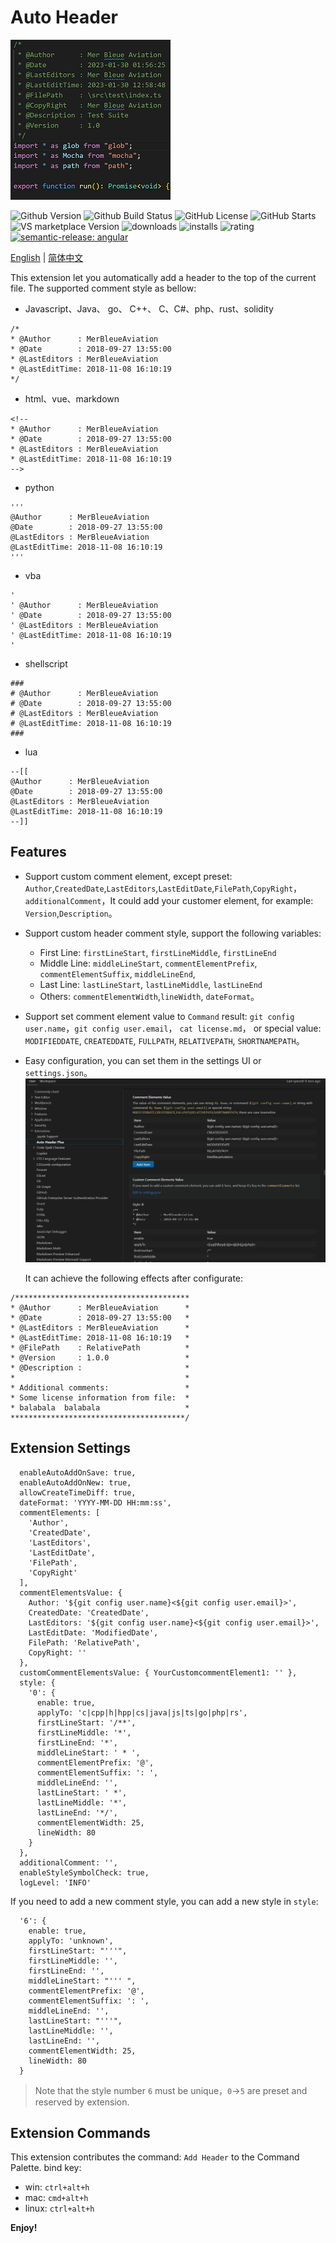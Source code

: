 <!--
* @Author                : Robert Huang<56649783@qq.com>
* @CreatedDate           : 2023-02-04 20:34:47
* @LastEditors           : Robert Huang<56649783@qq.com>
* @LastEditDate          : 2023-02-04 20:35:05
* @FilePath              : auto-header-plus/README.md
* @CopyRight             : MerBleueAviation
-->

# Auto Header

![Logo](https://github.com/hks2002/auto-header-plus/raw/master/images/icon.png)

![Github Version](https://img.shields.io/github/package-json/v/hks2002/auto-header-plus) ![Github Build Status](https://img.shields.io/github/actions/workflow/status/hks2002/auto-header-plus/Build.yml) ![GitHub License](https://img.shields.io/github/license/hks2002/auto-header-plus) ![GitHub Starts](https://img.shields.io/github/stars/hks2002/auto-header-plus)
![VS marketplace Version](https://img.shields.io/visual-studio-marketplace/v/MerBleueAviation.auto-header-plus) ![downloads](https://img.shields.io/visual-studio-marketplace/d/MerBleueAviation.auto-header-plus) ![installs](https://img.shields.io/visual-studio-marketplace/i/MerBleueAviation.auto-header-plus) ![rating](https://img.shields.io/visual-studio-marketplace/r/MerBleueAviation.auto-header-plus)
[![semantic-release: angular](https://img.shields.io/badge/semantic--release-angular-e10079?logo=semantic-release)](https://github.com/semantic-release/semantic-release)

[English](./README.md) | [简体中文](./README.zh-cn.md)

This extension let you automatically add a header to the top of the current file. The supported comment style as bellow:

- Javascript、Java、 go、 C++、 C、C#、php、rust、solidity

```
/*
* @Author      : MerBleueAviation
* @Date        : 2018-09-27 13:55:00
* @LastEditors : MerBleueAviation
* @LastEditTime: 2018-11-08 16:10:19
*/
```

- html、vue、markdown

```
<!--
* @Author      : MerBleueAviation
* @Date        : 2018-09-27 13:55:00
* @LastEditors : MerBleueAviation
* @LastEditTime: 2018-11-08 16:10:19
-->
```

- python

```
'''
@Author      : MerBleueAviation
@Date        : 2018-09-27 13:55:00
@LastEditors : MerBleueAviation
@LastEditTime: 2018-11-08 16:10:19
'''
```

- vba

```
'
' @Author      : MerBleueAviation
' @Date        : 2018-09-27 13:55:00
' @LastEditors : MerBleueAviation
' @LastEditTime: 2018-11-08 16:10:19
'
```

- shellscript

```
###
# @Author      : MerBleueAviation
# @Date        : 2018-09-27 13:55:00
# @LastEditors : MerBleueAviation
# @LastEditTime: 2018-11-08 16:10:19
###
```

- lua

```
--[[
@Author      : MerBleueAviation
@Date        : 2018-09-27 13:55:00
@LastEditors : MerBleueAviation
@LastEditTime: 2018-11-08 16:10:19
--]]
```

## Features

- Support custom comment element, except preset: `Author`,`CreatedDate`,`LastEditors`,`LastEditDate`,`FilePath`,`CopyRight`，`additionalComment`，It could add your customer element, for example: `Version`,`Description`。

- Support custom header comment style, support the following variables:

  - First Line: `firstLineStart`, `firstLineMiddle`, `firstLineEnd`
  - Middle Line: `middleLineStart`, `commentElementPrefix`, `commentElementSuffix`, `middleLineEnd`,
  - Last Line: `lastLineStart`, `lastLineMiddle`, `lastLineEnd`
  - Others: `commentElementWidth`,`lineWidth`, `dateFormat`。

- Support set comment element value to `Command` result: `git config user.name`，`git config user.email`， `cat license.md`， or special value: `MODIFIEDDATE`, `CREATEDDATE`, `FULLPATH`, `RELATIVEPATH`, `SHORTNAMEPATH`。

- Easy configuration, you can set them in the settings UI or `settings.json`。
  ![ui](https://github.com/hks2002/auto-header-plus/raw/master/images/ui.png)

  It can achieve the following effects after configurate:

```
/***************************************
* @Author      : MerBleueAviation      *
* @Date        : 2018-09-27 13:55:00   *
* @LastEditors : MerBleueAviation      *
* @LastEditTime: 2018-11-08 16:10:19   *
* @FilePath    : RelativePath          *
* @Version     : 1.0.0                 *
* @Description :                       *
*                                      *
* Additional comments:                 *
* Some license information from file:  *
* balabala  balabala                   *
***************************************/
```

## Extension Settings

```
  enableAutoAddOnSave: true,
  enableAutoAddOnNew: true,
  allowCreateTimeDiff: true,
  dateFormat: 'YYYY-MM-DD HH:mm:ss',
  commentElements: [
    'Author',
    'CreatedDate',
    'LastEditors',
    'LastEditDate',
    'FilePath',
    'CopyRight'
  ],
  commentElementsValue: {
    Author: '${git config user.name}<${git config user.email}>',
    CreatedDate: 'CreatedDate',
    LastEditors: '${git config user.name}<${git config user.email}>',
    LastEditDate: 'ModifiedDate',
    FilePath: 'RelativePath',
    CopyRight: ''
  },
  customCommentElementsValue: { YourCustomcommentElement1: '' },
  style: {
    '0': {
      enable: true,
      applyTo: 'c|cpp|h|hpp|cs|java|js|ts|go|php|rs',
      firstLineStart: '/**',
      firstLineMiddle: '*',
      firstLineEnd: '*',
      middleLineStart: ' * ',
      commentElementPrefix: '@',
      commentElementSuffix: ': ',
      middleLineEnd: '',
      lastLineStart: ' *',
      lastLineMiddle: '*',
      lastLineEnd: '*/',
      commentElementWidth: 25,
      lineWidth: 80
    }
  },
  additionalComment: '',
  enableStyleSymbolCheck: true,
  logLevel: 'INFO'
```

If you need to add a new comment style, you can add a new style in `style`:

```
  '6': {
    enable: true,
    applyTo: 'unknown',
    firstLineStart: "'''",
    firstLineMiddle: '',
    firstLineEnd: '',
    middleLineStart: "''' ",
    commentElementPrefix: '@',
    commentElementSuffix: ': ',
    middleLineEnd: '',
    lastLineStart: "'''",
    lastLineMiddle: '',
    lastLineEnd: '',
    commentElementWidth: 25,
    lineWidth: 80
  }
```

> Note that the style number `6` must be unique，`0`->`5` are preset and reserved by extension.

## Extension Commands

This extension contributes the command: `Add Header` to the Command Palette.
bind key:

- win: `ctrl+alt+h`
- mac: `cmd+alt+h`
- linux: `ctrl+alt+h`

**Enjoy!**

